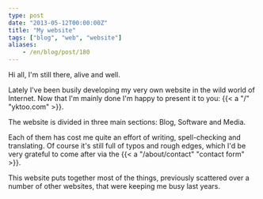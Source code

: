 ```yaml
---
type: post
date: "2013-05-12T00:00:00Z"
title: "My website"
tags: ["blog", "web", "website"]
aliases:
    - /en/blog/post/180
---
```


Hi all, I'm still there, alive and well.

Lately I've been busily developing my very own website in the wild world of Internet. Now that I'm mainly done I'm happy to present it to you: {{< a "/" "yktoo.com" >}}.

The website is divided in three main sections: Blog, Software and Media.

Each of them has cost me quite an effort of writing, spell-checking and translating. Of course it's still full of typos and rough edges, which I'd be very grateful to come after via the {{< a "/about/contact" "contact form" >}}.

This website puts together most of the things, previously scattered over a number of other websites, that were keeping me busy last years.
